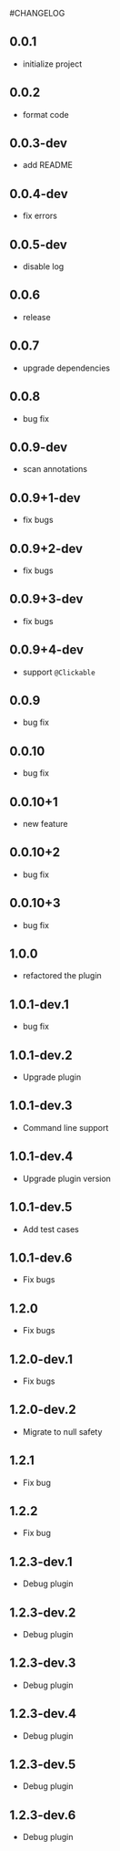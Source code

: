 #CHANGELOG

## 0.0.1
- initialize project

## 0.0.2 
- format code

## 0.0.3-dev
- add README

## 0.0.4-dev
- fix errors  

## 0.0.5-dev
- disable log  

## 0.0.6
- release 

## 0.0.7
- upgrade dependencies
 
## 0.0.8
- bug fix

## 0.0.9-dev
- scan annotations

## 0.0.9+1-dev
- fix bugs       

## 0.0.9+2-dev
- fix bugs

## 0.0.9+3-dev
- fix bugs 

## 0.0.9+4-dev
- support `@Clickable`

## 0.0.9
- bug fix

## 0.0.10
- bug fix

## 0.0.10+1
- new feature

## 0.0.10+2
- bug fix

## 0.0.10+3
- bug fix  

## 1.0.0
- refactored the plugin

## 1.0.1-dev.1
- bug fix

## 1.0.1-dev.2
- Upgrade plugin

## 1.0.1-dev.3
- Command line support

## 1.0.1-dev.4
- Upgrade plugin version

## 1.0.1-dev.5
- Add test cases

## 1.0.1-dev.6
- Fix bugs

## 1.2.0
- Fix bugs

## 1.2.0-dev.1
- Fix bugs                                  

## 1.2.0-dev.2
- Migrate to null safety

## 1.2.1
- Fix bug

## 1.2.2
- Fix bug

## 1.2.3-dev.1
- Debug plugin

## 1.2.3-dev.2
- Debug plugin

## 1.2.3-dev.3
- Debug plugin

## 1.2.3-dev.4
- Debug plugin

## 1.2.3-dev.5
- Debug plugin

## 1.2.3-dev.6
- Debug plugin